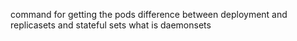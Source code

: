 command for getting the pods
difference between deployment and replicasets and stateful sets
what is daemonsets